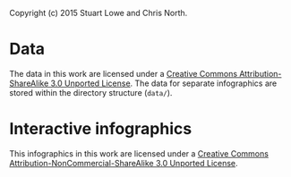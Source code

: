 Copyright (c) 2015 Stuart Lowe and Chris North.

# Data
The data in this work are licensed under a [Creative Commons Attribution-ShareAlike 3.0 Unported License](https://creativecommons.org/licenses/by-sa/3.0/). The data for separate infographics are stored within the directory structure (`data/`).

# Interactive infographics
This infographics in this work are licensed under a [Creative Commons Attribution-NonCommercial-ShareAlike 3.0 Unported License](https://creativecommons.org/licenses/by-nc-sa/3.0/).
